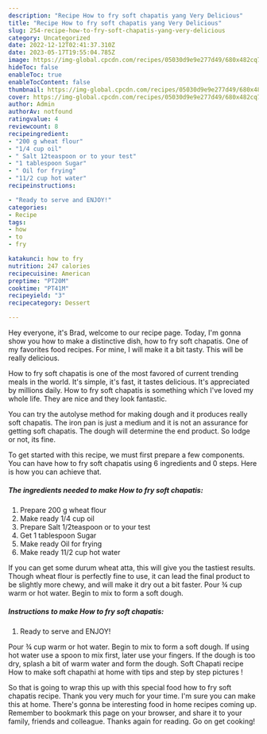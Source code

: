 ```yaml
---
description: "Recipe How to fry soft chapatis yang Very Delicious"
title: "Recipe How to fry soft chapatis yang Very Delicious"
slug: 254-recipe-how-to-fry-soft-chapatis-yang-very-delicious
category: Uncategorized
date: 2022-12-12T02:41:37.310Z
date: 2023-05-17T19:55:04.785Z
image: https://img-global.cpcdn.com/recipes/05030d9e9e277d49/680x482cq70/how-to-fry-soft-chapatis-recipe-main-photo.jpg
hideToc: false
enableToc: true
enableTocContent: false
thumbnail: https://img-global.cpcdn.com/recipes/05030d9e9e277d49/680x482cq70/how-to-fry-soft-chapatis-recipe-main-photo.jpg
cover: https://img-global.cpcdn.com/recipes/05030d9e9e277d49/680x482cq70/how-to-fry-soft-chapatis-recipe-main-photo.jpg
author: Admin
authorAv: notfound
ratingvalue: 4
reviewcount: 8
recipeingredient:
- "200 g wheat flour"
- "1/4 cup oil"
- " Salt 12teaspoon or to your test"
- "1 tablespoon Sugar"
- " Oil for frying"
- "11/2 cup hot water"
recipeinstructions:

- "Ready to serve and ENJOY!"
categories:
- Recipe
tags:
- how
- to
- fry

katakunci: how to fry 
nutrition: 247 calories
recipecuisine: American
preptime: "PT20M"
cooktime: "PT41M"
recipeyield: "3"
recipecategory: Dessert

---
```



Hey everyone, it's Brad, welcome to our recipe page. Today, I'm gonna show you how to make a distinctive dish, how to fry soft chapatis. One of my favorites food recipes. For mine, I will make it a bit tasty. This will be really delicious.

How to fry soft chapatis is one of the most favored of current trending meals in the world. It's simple, it's fast, it tastes delicious. It's appreciated by millions daily. How to fry soft chapatis is something which I've loved my whole life. They are nice and they look fantastic.

You can try the autolyse method for making dough and it produces really soft chapatis. The iron pan is just a medium and it is not an assurance for getting soft chapatis. The dough will determine the end product. So lodge or not, its fine.


To get started with this recipe, we must first prepare a few components. You can have how to fry soft chapatis using 6 ingredients and 0 steps. Here is how you can achieve that.

<!--inarticleads1-->

##### The ingredients needed to make How to fry soft chapatis:

1. Prepare 200 g wheat flour
1. Make ready 1/4 cup oil
1. Prepare  Salt 1/2teaspoon or to your test
1. Get 1 tablespoon Sugar
1. Make ready  Oil for frying
1. Make ready 11/2 cup hot water


If you can get some durum wheat atta, this will give you the tastiest results. Though wheat flour is perfectly fine to use, it can lead the final product to be slightly more chewy, and will make it dry out a bit faster. Pour ¾ cup warm or hot water. Begin to mix to form a soft dough. 

<!--inarticleads2-->

##### Instructions to make How to fry soft chapatis:


1. Ready to serve and ENJOY!

Pour ¾ cup warm or hot water. Begin to mix to form a soft dough. If using hot water use a spoon to mix first, later use your fingers. If the dough is too dry, splash a bit of warm water and form the dough. Soft Chapati recipe How to make soft chapathi at home with tips and step by step pictures ! 

So that is going to wrap this up with this special food how to fry soft chapatis recipe. Thank you very much for your time. I'm sure you can make this at home. There's gonna be interesting food in home recipes coming up. Remember to bookmark this page on your browser, and share it to your family, friends and colleague. Thanks again for reading. Go on get cooking!
